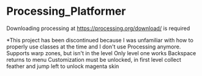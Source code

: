 # Processing_Platformer
Downloading processing at https://processing.org/download/ is required

*This project has been discontinued because I was unfamiliar with how to properly use classes at the time and I don't use Processing anymore.
Supports warp zones, but isn't in the level
Only level one works
Backspace returns to menu 
Customization must be unlocked, in first level collect feather and jump left to unlock magenta skin